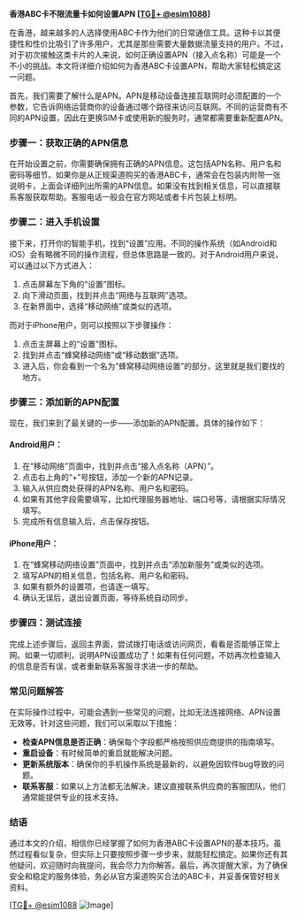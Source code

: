 **香港ABC卡不限流量卡如何设置APN [[TG💪+ @esim1088](https://t.me/s/esim1088)]**

在香港，越来越多的人选择使用ABC卡作为他们的日常通信工具。这种卡以其便捷性和性价比吸引了许多用户，尤其是那些需要大量数据流量支持的用户。不过，对于初次接触这类卡片的人来说，如何正确设置APN（接入点名称）可能是一个不小的挑战。本文将详细介绍如何为香港ABC卡设置APN，帮助大家轻松搞定这一问题。

首先，我们需要了解什么是APN。APN是移动设备连接互联网时必须配置的一个参数，它告诉网络运营商你的设备通过哪个路径来访问互联网。不同的运营商有不同的APN设置，因此在更换SIM卡或使用新的服务时，通常都需要重新配置APN。

### **步骤一：获取正确的APN信息**
在开始设置之前，你需要确保拥有正确的APN信息。这包括APN名称、用户名和密码等细节。如果你是从正规渠道购买的香港ABC卡，通常会在包装内附带一张说明卡，上面会详细列出所需的APN信息。如果没有找到相关信息，可以直接联系客服获取帮助。客服电话一般会在官方网站或者卡片包装上标明。

### **步骤二：进入手机设置**
接下来，打开你的智能手机，找到“设置”应用。不同的操作系统（如Android和iOS）会有略微不同的操作流程，但总体思路是一致的。对于Android用户来说，可以通过以下方式进入：

1. 点击屏幕左下角的“设置”图标。
2. 向下滑动页面，找到并点击“网络与互联网”选项。
3. 在新界面中，选择“移动网络”或类似的选项。

而对于iPhone用户，则可以按照以下步骤操作：

1. 点击主屏幕上的“设置”图标。
2. 找到并点击“蜂窝移动网络”或“移动数据”选项。
3. 进入后，你会看到一个名为“蜂窝移动网络设置”的部分，这里就是我们要找的地方。

### **步骤三：添加新的APN配置**
现在，我们来到了最关键的一步——添加新的APN配置。具体的操作如下：

#### **Android用户：**
1. 在“移动网络”页面中，找到并点击“接入点名称（APN）”。
2. 点击右上角的“+”号按钮，添加一个新的APN记录。
3. 输入从供应商处获得的APN名称、用户名和密码。
4. 如果有其他字段需要填写，比如代理服务器地址、端口号等，请根据实际情况填写。
5. 完成所有信息输入后，点击保存按钮。

#### **iPhone用户：**
1. 在“蜂窝移动网络设置”页面中，找到并点击“添加新服务”或类似的选项。
2. 填写APN的相关信息，包括名称、用户名和密码。
3. 如果有额外的设置项，也请逐一填写。
4. 确认无误后，退出设置页面，等待系统自动同步。

### **步骤四：测试连接**
完成上述步骤后，返回主界面，尝试拨打电话或访问网页，看看是否能够正常上网。如果一切顺利，说明APN设置成功了！如果有任何问题，不妨再次检查输入的信息是否有误，或者重新联系客服寻求进一步的帮助。

### **常见问题解答**
在实际操作过程中，可能会遇到一些常见的问题，比如无法连接网络、APN设置无效等。针对这些问题，我们可以采取以下措施：

- **检查APN信息是否正确**：确保每个字段都严格按照供应商提供的指南填写。
- **重启设备**：有时候简单的重启就能解决问题。
- **更新系统版本**：确保你的手机操作系统是最新的，以避免因软件bug导致的问题。
- **联系客服**：如果以上方法都无法解决，建议直接联系供应商的客服团队，他们通常能提供专业的技术支持。

### **结语**
通过本文的介绍，相信你已经掌握了如何为香港ABC卡设置APN的基本技巧。虽然过程看似复杂，但实际上只要按照步骤一步步来，就能轻松搞定。如果你还有其他疑问，欢迎随时向我提问，我会尽力为你解答。最后，再次提醒大家，为了确保安全和稳定的服务体验，务必从官方渠道购买合法的ABC卡，并妥善保管好相关资料。

[[TG💪+ @esim1088](https://t.me/s/esim1088) ![Image](https://i.postimg.cc/4NQfJmqS/Snipaste-2025-05-13-00-14-12.png)]